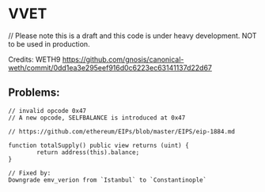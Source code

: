 # VVET

// Please note this is a draft and this code is under heavy development. NOT to be used in production.

Credits: WETH9 https://github.com/gnosis/canonical-weth/commit/0dd1ea3e295eef916d0c6223ec63141137d22d67

## Problems:
```
// invalid opcode 0x47
// A new opcode, SELFBALANCE is introduced at 0x47

// https://github.com/ethereum/EIPs/blob/master/EIPS/eip-1884.md

function totalSupply() public view returns (uint) {
        return address(this).balance;
}

// Fixed by:
Downgrade emv_verion from `Istanbul` to `Constantinople`
```